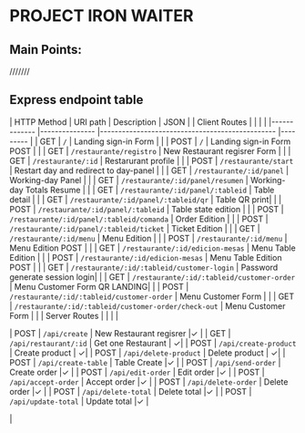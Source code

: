 # PROJECT IRON WAITER

> 
>



## Main Points: 


 ///////
 
 

## Express endpoint table

| HTTP Method 	| URI path      	| Description                                    	| JSON 	|
| Client Routes	|     	|                                  	|  	|
|-------------	|---------------	|------------------------------------------------	|---------	|
| GET         	| `/`             	| Landing  sign-in Form 	| | 
| POST         	| `/`             	| Landing  sign-in Form  POST	| | 
| GET         	| `/restaurante/registro`             	| New Restaurant regisrer Form	| | 
| GET         	| `/restaurante/:id` 	       | Restarurant profile	| | 
| POST         	| `/restaurante/start` 	       | Restart day and redirect to day-panel	| | 
| GET         	| `/restaurante/:id/panel` 	       | Working-day Panel	| | 
| GET         	| `/restaurante/:id/panel/resumen` 	       | Working-day Totals Resume	| | 
| GET         	| `/restaurante/:id/panel/:tableid` 	       | Table detail	| | 
| GET         	| `/restaurante/:id/panel/:tableid/qr` 	       | Table QR print| | 
| POST        	| `/restaurante/:id/panel/:tableid` 	       | Table state edition	| | 
| POST        	| `/restaurante/:id/panel/:tableid/comanda` 	       | Order Edition	| | 
| POST        	| `/restaurante/:id/panel/:tableid/ticket` 	       | Ticket Edition	| | 
| GET         	| `/restaurante/:id/menu` 	       | Menu Edition	| | 
| POST         	| `/restaurante/:id/menu` 	       | Menu Edition POST	| | 
| GET         	| `/restaurante/:id/edicion-mesas` 	       | Menu Table Edition 	| | 
| POST         	| `/restaurante/:id/edicion-mesas` 	       | Menu Table Edition POST	| | 
| GET         	| `/restaurante/:id/:tableid/customer-login` 	       | Password generate session login| | 
| GET         	| `/restaurante/:id/:tableid/customer-order` 	       | Menu Customer Form  QR LANDING| | 
| POST         	| `/restaurante/:id/:tableid/customer-order` 	       | Menu Customer Form  | | 
| GET         	| `/restaurante/:id/:tableid/customer-order/check-out` 	       | Menu Customer Form | | 
| Server Routes	|     	|                                  	|  	|

| POST         	| `/api/create`          	| New Restaurant regisrer 	|✓ |
| GET       	| `/api/restaurant/:id` 	       | Get one Restaurant | ✓| 
| POST      	| `/api/create-product` 	       | Create product | ✓| 
| POST     	| `/api/delete-product` 	       | Delete product | ✓| 
| POST         	| `/api/create-table` 	       | Table Create 	|✓ | 
| POST         	| `/api/send-order` 	       | Create order 	|✓ | 
| POST         	| `/api/edit-order` 	       | Edit order 	|✓ | 
| POST         	| `/api/accept-order` 	       | Accept order 	|✓ | 
| POST         	| `/api/delete-order` 	       | Delete order 	|✓ | 
| POST         	| `/api/delete-total` 	       | Delete total 	|✓ | 
| POST         	| `/api/update-total` 	       | Update total 	|✓ | 





























|













